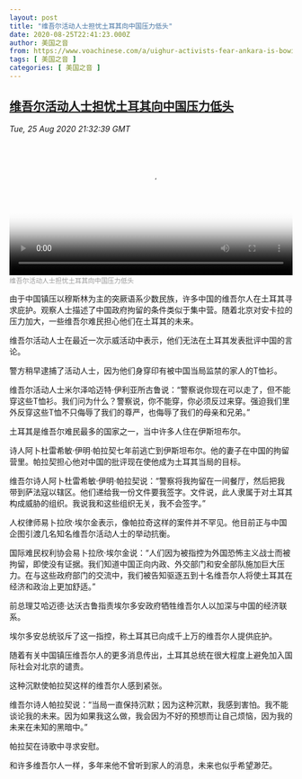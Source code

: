 ```yaml
---
layout: post
title: "维吾尔活动人士担忧土耳其向中国压力低头"
date: 2020-08-25T22:41:23.000Z
author: 美国之音
from: https://www.voachinese.com/a/uighur-activists-fear-ankara-is-bowing-to-beijing-pressure-20200825/5557704.html
tags: [ 美国之音 ]
categories: [ 美国之音 ]
---
```

<!--1598395283000-->
[维吾尔活动人士担忧土耳其向中国压力低头](https://www.voachinese.com/a/uighur-activists-fear-ankara-is-bowing-to-beijing-pressure-20200825/5557704.html)
------

<div>
<div><i>Tue, 25 Aug 2020 21:32:39 GMT</i></div><video poster="https://images.weserv.nl?url=gdb.voanews.com/57306d63-1741-402b-a647-05302be69785_tv_r1_s_w900.jpg" src="https://av.voanews.com/Videoroot/Pangeavideo/2020/08/5/57/57306d63-1741-402b-a647-05302be69785_240p.mp4" style="width:100%" controls></video><div><small style="color: #999;">维吾尔活动人士担忧土耳其向中国压力低头</small></div><p>由于中国镇压以穆斯林为主的突厥语系少数民族，许多中国的维吾尔人在土耳其寻求庇护。观察人士描述了中国政府拘留的条件类似于集中营。随着北京对安卡拉的压力加大，一些维吾尔难民担心他们在土耳其的未来。</p><p>维吾尔活动人士在最近一次示威活动中表示，他们无法在土耳其发表批评中国的言论。</p><p>警方稍早逮捕了活动人士，因为他们身穿印有被中国当局监禁的家人的T恤衫。</p><p>维吾尔活动人士米尔泽哈迈特·伊利亚所古鲁说：“警察说你现在可以走了，但不能穿这些T恤衫。我们问为什么？警察说，你不能穿，你必须反过来穿。强迫我们里外反穿这些T恤不只侮辱了我们的尊严，也侮辱了我们的母亲和兄弟。”</p><p>土耳其是维吾尔难民最多的国家之一，当中许多人住在伊斯坦布尔。</p><p>诗人阿卜杜雷希敏·伊明·帕拉契七年前逃亡到伊斯坦布尔。他的妻子在中国的拘留营里。帕拉契担心他对中国的批评现在使他成为土耳其当局的目标。</p><p>维吾尔诗人阿卜杜雷希敏·伊明·帕拉契说：“警察将我拘留在一间餐厅，然后把我带到萨法寇以辖区。他们递给我一份文件要我签字。文件说，此人隶属于对土耳其构成威胁的组织。我说我和这些组织无关，我不会签字。”</p><p>人权律师易卜拉欣·埃尔金表示，像帕拉奇这样的案件并不罕见。他目前正与中国企图引渡几名知名维吾尔活动人士的举动抗衡。</p><p>国际难民权利协会易卜拉欣·埃尔金说：“人们因为被指控为外国恐怖主义战士而被拘留，即使没有证据。我们知道中国正向内政、外交部门和安全部队施加巨大压力。在与这些政府部门的交流中，我们被告知驱逐五到十名维吾尔人将使土耳其在经济和政治上更加舒适。”</p><p>前总理艾哈迈德·达沃古鲁指责埃尔多安政府牺牲维吾尔人以加深与中国的经济联系。</p><p>埃尔多安总统驳斥了这一指控，称土耳其已向成千上万的维吾尔人提供庇护。</p><p>随着有关中国镇压维吾尔人的更多消息传出，土耳其总统在很大程度上避免加入国际社会对北京的谴责。</p><p>这种沉默使帕拉契这样的维吾尔人感到紧张。</p><p>维吾尔诗人帕拉契说：“当局一直保持沉默；因为这种沉默，我感到害怕。我不能谈论我的未来。因为如果我这么做，我会因为不好的预想而让自己烦恼，因为我的未来在未知的黑暗中。”</p><p>帕拉契在诗歌中寻求安慰。</p><p>和许多维吾尔人一样，多年来他不曾听到家人的消息，未来也似乎希望渺茫。</p>
</div>
